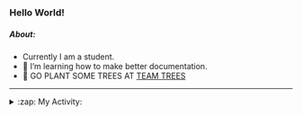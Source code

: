 ### Hello World!

##### About:
- Currently I am a student.
- 🌱 I’m learning how to make better documentation.
- 🌱 GO PLANT SOME TREES AT [TEAM TREES](https://teamtrees.org/)

---
<details>
  <summary>:zap: My Activity:</summary>
  
<!--START_SECTION:waka-->
![Code Time](http://img.shields.io/badge/Code%20Time-1%2C266%20hrs%2025%20mins-blue)

**I'm a Night 🦉** 

```text
🌞 Morning                2115 commits        ███░░░░░░░░░░░░░░░░░░░░░░   10.37 % 
🌆 Daytime                6767 commits        ████████░░░░░░░░░░░░░░░░░   33.17 % 
🌃 Evening                5884 commits        ███████░░░░░░░░░░░░░░░░░░   28.84 % 
🌙 Night                  5636 commits        ███████░░░░░░░░░░░░░░░░░░   27.62 % 
```
📅 **I'm Most Productive on Wednesday** 

```text
Monday                   2775 commits        ███░░░░░░░░░░░░░░░░░░░░░░   13.60 % 
Tuesday                  2802 commits        ███░░░░░░░░░░░░░░░░░░░░░░   13.73 % 
Wednesday                4805 commits        ██████░░░░░░░░░░░░░░░░░░░   23.55 % 
Thursday                 2709 commits        ███░░░░░░░░░░░░░░░░░░░░░░   13.28 % 
Friday                   2226 commits        ███░░░░░░░░░░░░░░░░░░░░░░   10.91 % 
Saturday                 1777 commits        ██░░░░░░░░░░░░░░░░░░░░░░░   08.71 % 
Sunday                   3308 commits        ████░░░░░░░░░░░░░░░░░░░░░   16.21 % 
```


📊 **This Week I Spent My Time On** 

```text
🔥 Editors: 
IntelliJ                 7 hrs 25 mins       ███████████████░░░░░░░░░░   61.90 % 
Android Studio           4 hrs 34 mins       ██████████░░░░░░░░░░░░░░░   38.10 % 

🐱‍💻 Projects: 
dev-dialogue             7 hrs 25 mins       ███████████████░░░░░░░░░░   61.90 % 
test-compose-2           3 hrs 3 mins        ██████░░░░░░░░░░░░░░░░░░░   25.46 % 
UserApp                  44 mins             ██░░░░░░░░░░░░░░░░░░░░░░░   06.14 % 
Little Lemon Menu        11 mins             ░░░░░░░░░░░░░░░░░░░░░░░░░   01.61 % 
swagstore                8 mins              ░░░░░░░░░░░░░░░░░░░░░░░░░   01.24 % 
```


 Last Updated on 23/11/2023 22:12:13 UTC
<!--END_SECTION:waka-->
</details>
